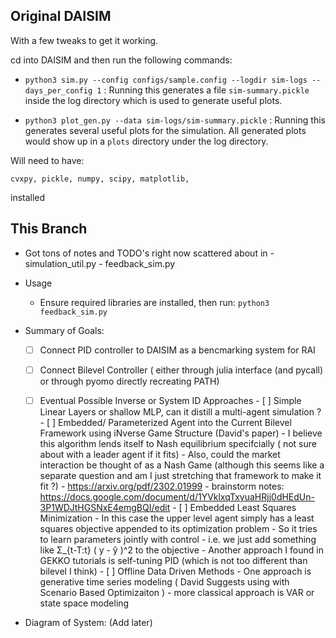 ## Original DAISIM 

With a few tweaks to get it working.

cd into DAISIM and then run the following commands: 

 - `python3 sim.py --config configs/sample.config --logdir sim-logs --days_per_config 1` : Running this generates a file `sim-summary.pickle` inside the log directory
    which is used to generate useful plots.

 - `python3 plot_gen.py --data sim-logs/sim-summary.pickle` : Running this generates several useful plots for the simulation. All generated plots would show up in a `plots`
    directory under the log directory.

Will need to have: 

`cvxpy, pickle, numpy, scipy, matplotlib,` 

installed

## This Branch
- Got tons of notes and TODO's right now scattered about in 
      - simulation_util.py
      - feedback_sim.py

- Usage
   - Ensure required libraries are installed, then run:
       `python3 feedback_sim.py`

- Summary of Goals:
   - [ ] Connect PID controller to DAISIM as a bencmarking system for RAI
   - [ ] Connect Bilevel Controller ( either through julia interface (and pycall) or through pyomo directly recreating PATH)
   - [ ] Eventual Possible Inverse or System ID Approaches
         - [ ] Simple Linear Layers or shallow MLP, can it distill a multi-agent simulation ?
         - [ ] Embedded/ Parameterized Agent into the Current Bilevel Framework using iNverse Game Structure (David's paper)
               - I believe this algorithm lends itself to Nash equilibrium specifcially ( not sure about with a leader agent if it fits)
               - Also, could the market interaction be thought of as a Nash Game (although this seems like a separate question and am I just stretching that framework to make it fit ?)
               - https://arxiv.org/pdf/2302.01999
               - brainstorm notes: https://docs.google.com/document/d/1YVklxqTxyuaHRjj0dHEdUn-3P1WDJtHGSNxE4emgBQI/edit
         - [ ] Embedded Least Squares Minimization
            - In this case the upper level agent simply has a least squares objective appended to its optimization problem
            - So it tries to learn parameters jointly with control
            - i.e. we just add something like  Σ_{t-T:t} ( y - ŷ )^2 to the objective
            - Another approach I found in GEKKO tutorials is self-tuning PID (which is not too different than bilevel I think)
         - [ ] Offline Data Driven Methods
            - One approach is generative time series modeling ( David Suggests using with Scenario Based Optimizaiton )
            - more classical approach is VAR or state space modeling


- Diagram of System: (Add later)